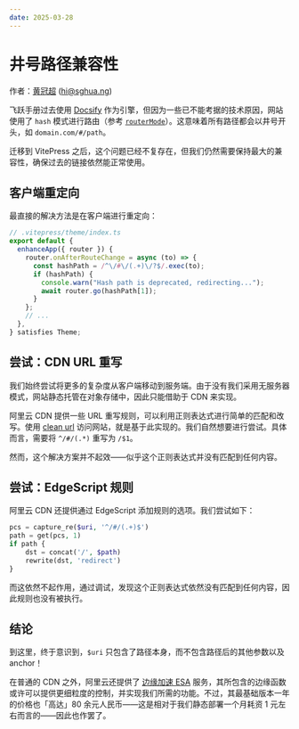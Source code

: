 ```yaml
---
date: 2025-03-28
---
```


# 井号路径兼容性

作者：[黄冠超](https://sghua.ng) (<hi@sghua.ng>)

飞跃手册过去使用 [Docsify](https://docsify.js.org/#/) 作为引擎，但因为一些已不能考据的技术原因，网站使用了 `hash` 模式进行路由（参考 [`routerMode`](https://docsify.js.org/#/configuration?id=routermode)）。这意味着所有路径都会以井号开头，如 `domain.com/#/path`。

迁移到 VitePress 之后，这个问题已经不复存在，但我们仍然需要保持最大的兼容性，确保过去的链接依然能正常使用。

## 客户端重定向

最直接的解决方法是在客户端进行重定向：

```ts
// .vitepress/theme/index.ts
export default {
  enhanceApp({ router }) {
    router.onAfterRouteChange = async (to) => {
      const hashPath = /^\/#\/(.+)\/?$/.exec(to);
      if (hashPath) {
        console.warn("Hash path is deprecated, redirecting...");
        await router.go(hashPath[1]);
      }
    };
    // ...
  },
} satisfies Theme;
```

## 尝试：CDN URL 重写

我们始终尝试将更多的复杂度从客户端移动到服务端。由于没有我们采用无服务器模式，网站静态托管在对象存储中，因此只能借助于 CDN 来实现。

阿里云 CDN 提供一些 URL 重写规则，可以利用正则表达式进行简单的匹配和改写。使用 [clean url](clean-url) 访问网站，就是基于此实现的。我们自然想要进行尝试。具体而言，需要将 `^/#/(.*)` 重写为 `/$1`。

然而，这个解决方案并不起效——似乎这个正则表达式并没有匹配到任何内容。

## 尝试：EdgeScript 规则

阿里云 CDN 还提供通过 EdgeScript 添加规则的选项。我们尝试如下：

```php
pcs = capture_re($uri, '^/#/(.+)$')
path = get(pcs, 1)
if path {
    dst = concat('/', $path)
    rewrite(dst, 'redirect')
}
```

而这依然不起作用，通过调试，发现这个正则表达式依然没有匹配到任何内容，因此规则也没有被执行。

## 结论

到这里，终于意识到，`$uri` 只包含了路径本身，而不包含路径后的其他参数以及 anchor！

在普通的 CDN 之外，阿里云还提供了 [边缘加速 ESA](https://cn.aliyun.com/product/esa) 服务，其所包含的边缘函数或许可以提供更细粒度的控制，并实现我们所需的功能。不过，其最基础版本一年的价格也「高达」80 余元人民币——这是相对于我们静态部署一个月耗资 1 元左右而言的——因此也作罢了。
